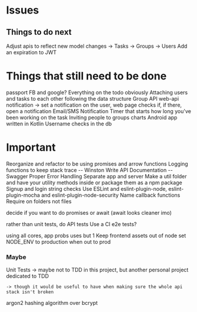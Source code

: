 # Issues

## Things to do next

Adjust apis to reflect new model changes 
    -> Tasks
    -> Groups
    -> Users
Add an expiration to JWT 

# Things that still need to be done

passport FB and google?
Everything on the todo obviously
Attaching users and tasks to each other following the data structure
Group API 
web-api notification -> set a notification on the user, web page checks if, if there, open a notification
Email/SMS Notification
Timer that starts how long you've been working on the task
Inviting people to groups
charts
Android app written in Kotlin
Username checks in the db

# Important 

Reorganize and refactor to be using promises and arrow functions
Logging functions to keep stack trace -- Winston
Write API Documentation -- Swagger
Proper Error Handling
Separate app and server
Make a util folder and have your utility methods inside or package them as a npm package
Signup and login string checks
Use ESLint and eslint-plugin-node, eslint-plugin-mocha and eslint-plugin-node-security
Name callback functions
Require on folders not files

decide if you want to do promises or await (await looks cleaner imo)

rather than unit tests, do API tests
Use a CI
e2e tests? 

using all cores, app probs uses but 1
Keep frontend assets out of node
set NODE_ENV to production when out to prod

### Maybe 

Unit Tests -> maybe not to TDD in this project, but another personal project dedicated to TDD 


    -> though it would be useful to have when making sure the whole api stack isn't broken 
argon2 hashing algorithm over bcrypt








